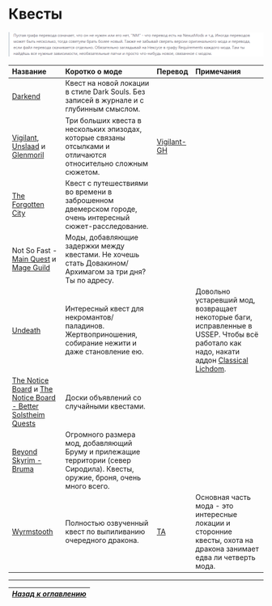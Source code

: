 # Квесты

![](IMG_Notification.png)

| Название | Коротко о моде | Перевод | Примечания |
| :------- | :------------- | :------ | :--------- |
| [Darkend](https://www.nexusmods.com/skyrimspecialedition/mods/10423) | Квест на новой локации в стиле Dark Souls. Без записей в журнале и с глубинным смыслом. | | |
| [Vigilant](https://www.nexusmods.com/skyrimspecialedition/mods/11849), [Unslaad](https://www.nexusmods.com/skyrimspecialedition/mods/11789) и [Glenmoril](https://www.nexusmods.com/skyrimspecialedition/mods/32998) | Три больших квеста в нескольких эпизодах, которые связаны отсылками и отличаются относительно сложным сюжетом. | [Vigilant-GH](https://github.com/Meridiano/VIGILANT-Russian/blob/master/Оглавление.md) | |
| [The Forgotten City](https://www.nexusmods.com/skyrimspecialedition/mods/1179) | Квест с путешествиями во времени в заброшенном двемерском городе, очень интересный сюжет-расследование. | | |
| Not So Fast - [Main Quest](https://www.nexusmods.com/skyrimspecialedition/mods/2475) и [Mage Guild](https://www.nexusmods.com/skyrimspecialedition/mods/5686) | Моды, добавляющие задержки между квестами. Не хочешь стать Довакином/Архимагом за три дня? Ты по адресу. | | |
| [Undeath](https://www.nexusmods.com/skyrimspecialedition/mods/6180) | Интересный квест для некромантов/паладинов. Жертвоприношения, собирание нежити и даже становление ею. | | Довольно устаревший мод, возвращает некоторые баги, исправленные в USSEP. Чтобы всё работало как надо, накати аддон [Classical Lichdom](https://www.nexusmods.com/skyrimspecialedition/mods/40802). |
| [The Notice Board](https://www.nexusmods.com/skyrimspecialedition/mods/3218) и [The Notice Board - Better Solstheim Quests](https://www.nexusmods.com/skyrimspecialedition/mods/15829) | Доски объявлений со случайными квестами. | | |
| [Beyond Skyrim - Bruma](https://www.nexusmods.com/skyrimspecialedition/mods/10917) | Огромного размера мод, добавляющий Бруму и прилежащие территории (север Сиродила). Квесты, оружие, броня, очень много всего. | | |
| [Wyrmstooth](https://www.nexusmods.com/skyrimspecialedition/mods/45565) | Полностью озвученный квест по выпиливанию очередного дракона. | [TA](https://tesall.ru/files/modi-dlya-skyrim/kvesti/4562-klik-virma) | Основная часть мода - это интересные локации и сторонние квесты, охота на дракона занимает едва ли четверть мода. |

------

|[*Назад к оглавлению*](../01_Оглавление.md)|
|:---:|
